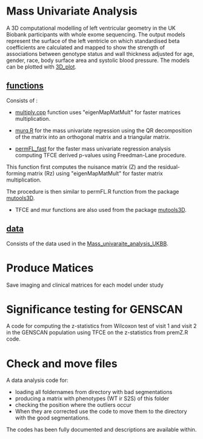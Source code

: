 
# Mass Univariate Analysis 

A 3D computational modelling of left ventricular geometry in the UK Biobank participants with whole exome sequencing. The output models represent the surface of the
left ventricle on which standardised beta coefficients are calculated and mapped to show the strength of associations between genotype status and wall thickness
adjusted for age, gender, race, body surface area and systolic blood pressure. The models can be plotted with [3D_plot](https://github.com/ImperialCollegeLondon/HCM_expressivity/blob/master/3D_regression_analysis/3D_plot.R).  

## [functions](https://github.com/ImperialCollegeLondon/HCM_expressivity/tree/master/3D_regression_analysis/functions)

Consists of : 

* [multiply.cpp](https://github.com/ImperialCollegeLondon/HCM_expressivity/tree/master/3D_regression_analysis/functions/multiply.cpp) function uses "eigenMapMatMult" for faster matrices multiplication.

* [murq.R](https://github.com/ImperialCollegeLondon/HCM_expressivity/tree/master/3D_regression_analysis/functions/murq.R) for the mass univariate regression using the QR decomposition of the matrix into an orthogonal matrix and a triangular matrix.

* [permFL_fast](https://github.com/ImperialCollegeLondon/HCM_expressivity/tree/master/3D_regression_analysis/functions/permFL_fast.R) for the faster mass univariate regression analysis computing TFCE derived p-values using Freedman-Lane procedure.

This function first computes the nuisance matrix (Z) and the residual-forming matrix (Rz) using "eigenMapMatMult" for faster matrix multiplication. 

The procedure is then similar to permFL.R function from the package [mutools3D](https://github.com/UK-Digital-Heart-Project/mutools3D).

* TFCE and mur functions are also used from the package [mutools3D](https://github.com/UK-Digital-Heart-Project/mutools3D).

## [data](https://github.com/ImperialCollegeLondon/HCM_expressivity/tree/master/3D_regression_analysis/data)

Consists of the data used in the [Mass_univaraite_analysis_UKBB](https://github.com/ImperialCollegeLondon/HCM_expressivity/blob/master/3D_regression_analysis/Mass_univariate_analysis_UKBB.R).

# Produce Matices
Save imaging and clinical matrices for each model under study

# Significance testing for GENSCAN

A code for computing the z-statistics from Wilcoxon test of visit 1 and visit 2 in the GENSCAN population using TFCE on the z-statistics from premZ.R code.

# Check and move files 

A data analysis code for:
* loading all foldernames from directory with bad segmentations
* producing a matrix with phenotypes (WT ir S2S) of this folder
* checking the position where the outliers occur
* When they are corrected use the code to move them to the directory with the good segmentations.

The codes has been fully documented and descriptions are available within.
